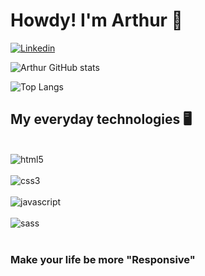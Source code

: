 # Howdy! I'm Arthur 👋

[![Linkedin](https://img.shields.io/badge/LinkedIn-0077B5?style=for-the-badge&logo=linkedin&logoColor=white)](https://www.linkedin.com/in/arthur-jurado-fabre/)

![Arthur GitHub stats](https://github-readme-stats.vercel.app/api?username=PagaMin&show_icons=true&theme=cobalt)

![Top Langs](https://github-readme-stats.vercel.app/api/top-langs/?username=PagaMin&hide_progress=true)

## My everyday technologies 🖥️

<div style="display: inline_block"> <br/>
    <img align="center" alt="html5" src="https://img.shields.io/badge/HTML5-E34F26?style=for-the-badge&logo=html5&logoColor=white">
</div>

<div style="display: inline_block"> <br/>
    <img align="center" alt="css3" src="https://img.shields.io/badge/CSS3-1572B6?style=for-the-badge&logo=css3&logoColor=white">
</div>

<div style="display: inline_block"> <br/>
    <img align="center" alt="javascript" src="https://img.shields.io/badge/JavaScript-323330?style=for-the-badge&logo=javascript&logoColor=F7DF1E">
</div>

<div style="display: inline_block"> <br/>
    <img align="center" alt="sass" src="https://img.shields.io/badge/Sass-CC6699?style=for-the-badge&logo=sass&logoColor=white">
</div> <br/>

### Make your life be more "Responsive"


